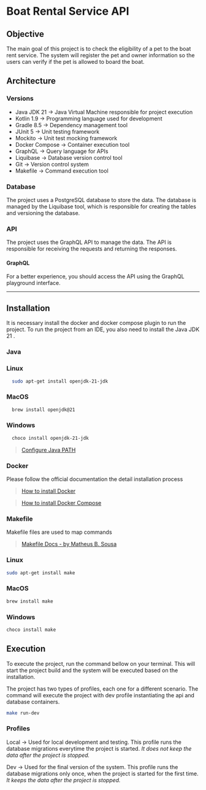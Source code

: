 # Boat Rental Service API

## Objective
The main goal of this project is to check the eligibility of a pet to the boat rent service. The system will register the pet and owner information 
so the users can verify if the pet is allowed to board the boat.

## Architecture

### Versions
- Java JDK 21 -> Java Virtual Machine responsible for project execution
- Kotlin 1.9 -> Programming language used for development
- Gradle 8.5 -> Dependency management tool
- JUnit 5 -> Unit testing framework
- Mockito -> Unit test mocking framework
- Docker Compose -> Container execution tool
- GraphQL -> Query language for APIs
- Liquibase -> Database version control tool
- Git -> Version control system
- Makefile -> Command execution tool

### Database 
The project uses a PostgreSQL database to store the data. The database is managed by the Liquibase tool, 
which is responsible for creating the tables and versioning the database. 

### API

The project uses the GraphQL API to manage the data. 
The API is responsible for receiving the requests and returning the responses.

#### GraphQL
For a better experience, you should access the API using the GraphQL playground interface.



---
## Installation

It is necessary install the docker and docker compose plugin to run the project. To run the project from an IDE, you also need
to install the Java JDK 21 .

### Java

### Linux
```bash 
  sudo apt-get install openjdk-21-jdk
```

### MacOS
```bash
  brew install openjdk@21
```

### Windows
```bash
  choco install openjdk-21-jdk
```

> [Configure Java PATH](https://www.geeksforgeeks.org/how-to-set-java-path-in-windows-and-linux/)

### Docker
Please follow the official documentation the detail installation process 

> [How to install Docker](https://docs.docker.com/engine/install/)

> [How to install Docker Compose](https://docs.docker.com/compose/install/)

### Makefile

Makefile files are used to map commands

> [Makefile Docs - by Matheus B. Sousa](https://matheusbsousa.notion.site/Makefile-5a79d2dfcef4403aa2922c6b11a30fe0?pvs=4)

### Linux
```bash
sudo apt-get install make
```

### MacOS
```bash
brew install make
```

### Windows
```bash
choco install make
```

## Execution

To execute the project, run the command bellow on your terminal. 
This will start the project build and the system will be executed based on the installation.

The project has two types of profiles, each one for a different scenario. 
The command will execute the project with dev profile instantiating the api and database containers. 

```bash
make run-dev
```

### Profiles 

Local -> Used for local development and testing. This profile runs the database 
migrations everytime the project is started. *It does not keep the data after the project is stopped.*

Dev -> Used for the final version of the system. This profile runs the database migrations only once, 
when the project is started for the first time. *It keeps the data after the project is stopped.*



